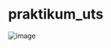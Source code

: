 # praktikum_uts
![image](https://user-images.githubusercontent.com/81528179/116806822-b6aa8680-ab59-11eb-8159-69bc77f6a4ff.png)
